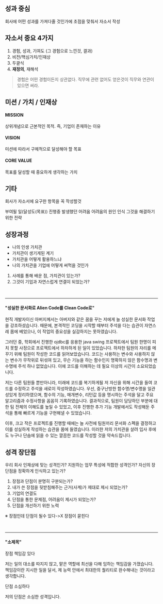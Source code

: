 ## 성과 중심
회사에 어떤 성과를 가져다줄 것인가에 초점을 맞춰서 자소서 작성

## 자소서 중요 4가지
1. 경험, 성과, 기여도 (그 경험으로 느낀것, 결과)
2. 비전/핵심가치/인재상
3. 두괄식
4. **재정의**, 재해석

>경험은 어떤 경험이든지 상관없다. 직무에 관련 없어도 얻은것이 직무와 연관이 있으면 써라. 

## 미션 / 가치 / 인재상
#### MISSION
상위개념으로 근본적인 목적. 즉, 기업이 존재하는 이유
#### VISION
미션에 따라서 구체적으로 달성해야 할 목표
#### CORE VALUE
목표를 달성할 때 중요하게 생각하는 가치

## 기타
회사가 자소서에 요구한 항목을 꼭 작성할것 

부여될 일(달성도(목표))
진행중 발생했던 어려움
어려움의 원인 인식
그것을 해결하기 위한 전략


## 성장과정
* 나의 인생 가치관
* 가치관이 생기게된 계기
* 가치관을 어떻게 활용하느냐
* 나의 가치관을 기업에 어떻게 써먹을 것인가

1. 사례를 통해 배운 점, 가치관이 있는가?
2. 그것이 기업과 자연스럽게 연결이 되었는가?

<br>
<hr>


#### "성실한 문서화로 Alien Code를 Clean Code로"

현직 개발자이신 아버지께서는 아버지와 같은 꿈을 꾸는 저에게 늘 성실한 문서화 작업을 강조하셨습니다. 때문에, 본격적인 코딩을 시작할 때부터 주석을 다는 습관이 자연스레 몸에 베었으나, 이 작업의 중요성을 실감하지는 못하였습니다.

그러던 중, 학회에서 진행한 ojdbc를 응용한 java swing 프로젝트에서 팀원 한명이 피치 못할 사정으로 프로젝트에서 하차하게 된 일이 있었습니다. 하차한 팀원의 자리를 메꾸기 위해 팀원이 작성한 코드를 읽어보았습니다. 코드는 사용하는 변수와 사용하지 않는 변수가 무작위로 뒤섞여 있고, 무슨 기능을 하는 함수인지 명확하지 않은 함수명과 변수명에 주석 하나 없었습니다. 이에 코드를 이해하는 데 필요 이상의 시간이 소요되었습니다.

저는 다른 팀원들 뿐만아니라, 미래에 코드를 복기하게될 저 자신을 위해 시간을 들여 코드를 수정하고 주석을 새로이 작성하였습니다. 우선, 중구난방한 함수명/변수명을 일관성있게 정리하였으며, 함수의 기능, 매개변수, 리턴값 등을 명시하는 주석을 달고 주요 알고리즘과 수정사항을 꼼꼼히 기록하였습니다. 결과적으로, 팀원이 담당하던 부분에 대한 팀 전체의 이해도를 높일 수 있었고, 이후 진행한 추가 기능 개발에서도 작성해둔 주석을 통해 빠르게 기능을 구현해낼 수 있었습니다. 

이후, 크고 작은 프로젝트를 진행할 때에는 늘 사전에 팀원끼리 문서화 스펙을 결정하고 이를 성실하게 작성하는 습관을 몸에 들였습니다. 이러한 저의 가치관을 살려 입사 후에도 누구나 단숨에 읽을 수 있는 깔끔한 코드를 작성할 것을 약속드립니다.


## 성격 장단점

우리 회사 인재상에 맞는 성격인가?
지원하는 업무 특성에 적합한 성격인가?
자신의 장단점을 정확하게 인식하고 있는가?

1. 장점과 단점이 분명히 구분되는가?
2. 내가 쓴 장점을 뒷받침해주는 근거(사계)가 제대로 제시 되었는가?
3. 기업의 연결도
4. 단점을 통한 문제점, 어려움이 제시가 되었는가?
5. 단점을 개선하기 위한 노력

※ 장점인데 단점이 될수 있다->X 장점이 묻힌다

<br>
<hr>

#### "소제목"

장점
책임감 있다

저는 일의 대소를 따지지 않고, 맡은 역할에 최선을 다해 임하는 책임감을 가졌습니다.
책임감이란 지시한 일을 달서, 제 능력 안에서 최대한의 퀄리티로 완수해내는 것이라고 생각합니다.

단점
소심하다

저의 단점은 소심한 성격입니다. 


<!--stackedit_data:
eyJoaXN0b3J5IjpbLTQ1OTU0OTMyNiwtOTgwOTAwMTY3LDEzNT
U5OTQyMDUsLTE4MjAwODYyNDUsNjI4NjQ2MTIzLDEyNDc0MTk4
Nyw1MDUwNTk0ODEsLTc3OTc0Nzk3MywyMTM1ODg4ODcyLDczMD
k5ODExNl19
-->